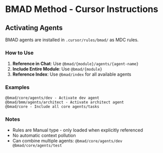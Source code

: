 # BMAD Method - Cursor Instructions

## Activating Agents

BMAD agents are installed in `.cursor/rules/bmad/` as MDC rules.

### How to Use

1. **Reference in Chat**: Use `@bmad/{module}/agents/{agent-name}`
2. **Include Entire Module**: Use `@bmad/{module}`
3. **Reference Index**: Use `@bmad/index` for all available agents

### Examples

```
@bmad/core/agents/dev - Activate dev agent
@bmad/bmm/agents/architect - Activate architect agent
@bmad/core - Include all core agents/tasks
```

### Notes

- Rules are Manual type - only loaded when explicitly referenced
- No automatic context pollution
- Can combine multiple agents: `@bmad/core/agents/dev @bmad/core/agents/test`
